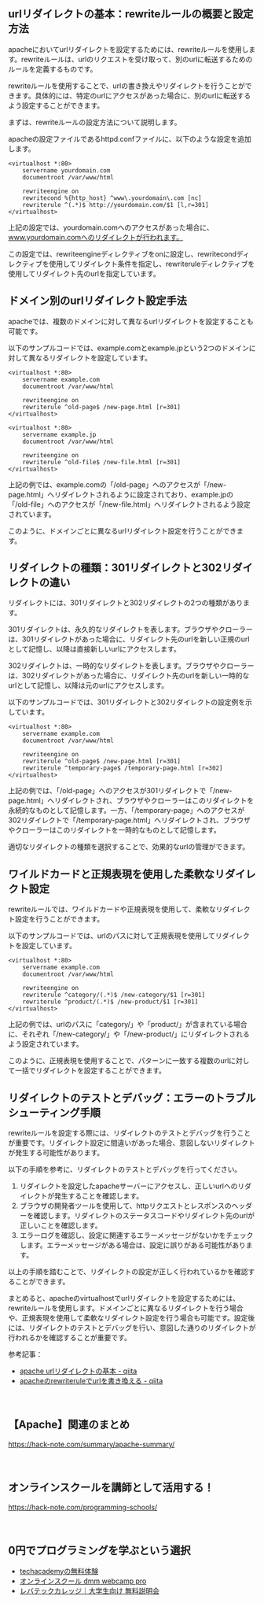 <!--
title: 【apache】rewriteルールの活用：virtualhostでurlリダイレクトを設定する方法
tags: apache,virtualhost
id: 
private: false
-->

## urlリダイレクトの基本：rewriteルールの概要と設定方法

apacheにおいてurlリダイレクトを設定するためには、rewriteルールを使用します。rewriteルールは、urlのリクエストを受け取って、別のurlに転送するためのルールを定義するものです。

rewriteルールを使用することで、urlの書き換えやリダイレクトを行うことができます。具体的には、特定のurlにアクセスがあった場合に、別のurlに転送するよう設定することができます。

まずは、rewriteルールの設定方法について説明します。

apacheの設定ファイルであるhttpd.confファイルに、以下のような設定を追加します。

```
<virtualhost *:80>
    servername yourdomain.com
    documentroot /var/www/html
    
    rewriteengine on
    rewritecond %{http_host} ^www\.yourdomain\.com [nc]
    rewriterule ^(.*)$ http://yourdomain.com/$1 [l,r=301]
</virtualhost>
```

上記の設定では、yourdomain.comへのアクセスがあった場合に、www.yourdomain.comへのリダイレクトが行われます。

この設定では、rewriteengineディレクティブをonに設定し、rewritecondディレクティブを使用してリダイレクト条件を指定し、rewriteruleディレクティブを使用してリダイレクト先のurlを指定しています。

## ドメイン別のurlリダイレクト設定手法

apacheでは、複数のドメインに対して異なるurlリダイレクトを設定することも可能です。

以下のサンプルコードでは、example.comとexample.jpという2つのドメインに対して異なるリダイレクトを設定しています。

```
<virtualhost *:80>
    servername example.com
    documentroot /var/www/html
    
    rewriteengine on
    rewriterule ^old-page$ /new-page.html [r=301]
</virtualhost>

<virtualhost *:80>
    servername example.jp
    documentroot /var/www/html
    
    rewriteengine on
    rewriterule ^old-file$ /new-file.html [r=301]
</virtualhost>
```

上記の例では、example.comの「/old-page」へのアクセスが「/new-page.html」へリダイレクトされるように設定されており、example.jpの「/old-file」へのアクセスが「/new-file.html」へリダイレクトされるよう設定されています。

このように、ドメインごとに異なるurlリダイレクト設定を行うことができます。

## リダイレクトの種類：301リダイレクトと302リダイレクトの違い

リダイレクトには、301リダイレクトと302リダイレクトの2つの種類があります。

301リダイレクトは、永久的なリダイレクトを表します。ブラウザやクローラーは、301リダイレクトがあった場合に、リダイレクト先のurlを新しい正規のurlとして記憶し、以降は直接新しいurlにアクセスします。

302リダイレクトは、一時的なリダイレクトを表します。ブラウザやクローラーは、302リダイレクトがあった場合に、リダイレクト先のurlを新しい一時的なurlとして記憶し、以降は元のurlにアクセスします。

以下のサンプルコードでは、301リダイレクトと302リダイレクトの設定例を示しています。

```
<virtualhost *:80>
    servername example.com
    documentroot /var/www/html
    
    rewriteengine on
    rewriterule ^old-page$ /new-page.html [r=301]
    rewriterule ^temporary-page$ /temporary-page.html [r=302]
</virtualhost>
```

上記の例では、「/old-page」へのアクセスが301リダイレクトで「/new-page.html」へリダイレクトされ、ブラウザやクローラーはこのリダイレクトを永続的なものとして記憶します。一方、「/temporary-page」へのアクセスが302リダイレクトで「/temporary-page.html」へリダイレクトされ、ブラウザやクローラーはこのリダイレクトを一時的なものとして記憶します。

適切なリダイレクトの種類を選択することで、効果的なurlの管理ができます。

## ワイルドカードと正規表現を使用した柔軟なリダイレクト設定

rewriteルールでは、ワイルドカードや正規表現を使用して、柔軟なリダイレクト設定を行うことができます。

以下のサンプルコードでは、urlのパスに対して正規表現を使用してリダイレクトを設定しています。

```
<virtualhost *:80>
    servername example.com
    documentroot /var/www/html
    
    rewriteengine on
    rewriterule ^category/(.*)$ /new-category/$1 [r=301]
    rewriterule ^product/(.*)$ /new-product/$1 [r=301]
</virtualhost>
```

上記の例では、urlのパスに「category/」や「product/」が含まれている場合に、それぞれ「/new-category/」や「/new-product/」にリダイレクトされるよう設定されています。

このように、正規表現を使用することで、パターンに一致する複数のurlに対して一括でリダイレクトを設定することができます。

## リダイレクトのテストとデバッグ：エラーのトラブルシューティング手順

rewriteルールを設定する際には、リダイレクトのテストとデバッグを行うことが重要です。リダイレクト設定に間違いがあった場合、意図しないリダイレクトが発生する可能性があります。

以下の手順を参考に、リダイレクトのテストとデバッグを行ってください。

1. リダイレクトを設定したapacheサーバーにアクセスし、正しいurlへのリダイレクトが発生することを確認します。
2. ブラウザの開発者ツールを使用して、httpリクエストとレスポンスのヘッダーを確認します。リダイレクトのステータスコードやリダイレクト先のurlが正しいことを確認します。
3. エラーログを確認し、設定に関連するエラーメッセージがないかをチェックします。エラーメッセージがある場合は、設定に誤りがある可能性があります。

以上の手順を踏むことで、リダイレクトの設定が正しく行われているかを確認することができます。

まとめると、apacheのvirtualhostでurlリダイレクトを設定するためには、rewriteルールを使用します。ドメインごとに異なるリダイレクトを行う場合や、正規表現を使用して柔軟なリダイレクト設定を行う場合も可能です。設定後には、リダイレクトのテストとデバッグを行い、意図した通りのリダイレクトが行われるかを確認することが重要です。

参考記事：
- [apache urlリダイレクトの基本 - qiita](https://qiita.com/daisukehiratake/items/affd998e7d785b97c1db)
- [apacheのrewriteruleでurlを書き換える - qiita](https://qiita.com/civic/items/6149b35809ff94c2b057)

　

## 【Apache】関連のまとめ
https://hack-note.com/summary/apache-summary/

　

## オンラインスクールを講師として活用する！
https://hack-note.com/programming-schools/

　

## 0円でプログラミングを学ぶという選択
- [techacademyの無料体験](//af.moshimo.com/af/c/click?a_id=2612475&amp;p_id=1555&amp;pc_id=2816&amp;pl_id=22706&amp;url=https%3a%2f%2ftechacademy.jp%2fhtmlcss-trial%3futm_source%3dmoshimo%26utm_medium%3daffiliate%26utm_campaign%3dtextad)
- [オンラインスクール dmm webcamp pro](//af.moshimo.com/af/c/click?a_id=2612482&amp;p_id=1363&amp;pc_id=2297&amp;pl_id=39999&amp;guid=on)
- [レバテックカレッジ｜大学生向け 無料説明会](//af.moshimo.com/af/c/click?a_id=4071793&p_id=3198&pc_id=7488&pl_id=41848)

